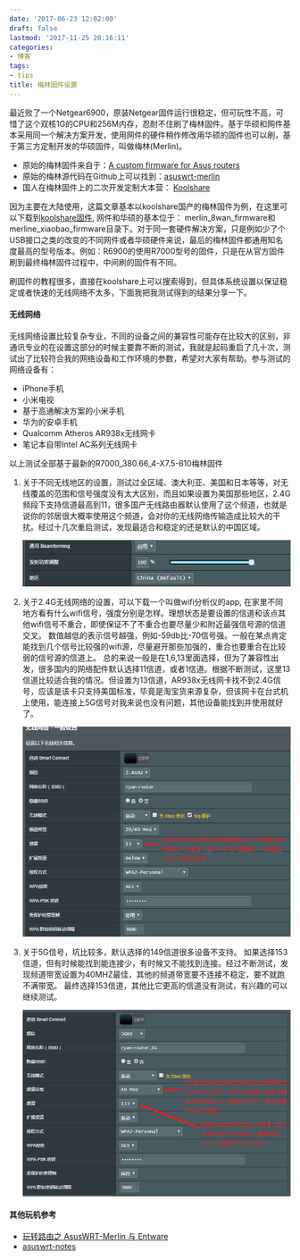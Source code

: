 ```yaml
---
date: '2017-06-23 12:02:00'
draft: false
lastmod: '2017-11-25 20:16:11'
categories:
- 博客
tags:
- tips
title: 梅林固件设置
---
```


最近败了一个Netgear6900，原装Netgear固件运行很稳定，但可玩性不高，可惜了这个双核1G的CPU和256M内存，忍耐不住刷了梅林固件。基于华硕和网件基本采用同一个解决方案开发，使用网件的硬件稍作修改用华硕的固件也可以刷，基于第三方定制开发的华硕固件，叫做梅林(Merlin)。 
- 原始的梅林固件来自于：[A custom firmware for Asus routers](https://asuswrt.lostrealm.ca/)
- 原始的梅林源代码在Github上可以找到：[asuswrt-merlin](https://github.com/RMerl/asuswrt-merlin)
- 国人在梅林固件上的二次开发定制大本营： [Koolshare](http://koolshare.cn/)

因为主要在大陆使用，这篇文章基本以koolshare国产的梅林固件为例，在这里可以下载到[koolshare固件](http://firmware.koolshare.cn/), 网件和华硕的基本位于： merlin_8wan_firmware和merline_xiaobao_firmware目录下。对于同一套硬件解决方案，只是例如少了个USB接口之类的改变的不同网件或者华硕硬件来说，最后的梅林固件都通用知名度最高的型号版本。例如：R6900的使用R7000型号的固件，只是在从官方固件刷到最终梅林固件过程中，中间刷的固件有不同。

刷固件的教程很多，直接在koolshare上可以搜索得到，但具体系统设置以保证稳定或者快速的无线网络不太多，下面我把我测试得到的结果分享一下。

#### 无线网络

无线网络设置比较复杂专业，不同的设备之间的兼容性可能存在比较大的区别，非通讯专业的在设置这部分的时候主要靠不断的测试，我就是起码重启了几十次，测试出了比较符合我的网络设备和工作环境的参数，希望对大家有帮助。参与测试的网络设备有：

- iPhone手机
- 小米电视
- 基于高通解决方案的小米手机
- 华为的安卓手机
- Qualcomm Atheros AR938x无线网卡
- 笔记本自带Intel AC系列无线网卡

以上测试全部基于最新的R7000_380.66_4-X7.5-610梅林固件

1. 关于不同无线地区的设置，测试过全区域、澳大利亚、美国和日本等等，对无线覆盖的范围和信号强度没有太大区别，而且如果设置为美国那些地区，2.4G频段下支持信道最高到11，很多国产无线路由器默认使用了这个频道，也就是说你的邻居很大概率使用这个频道，会对你的无线网络传输造成比较大的干扰。经过十几次重启测试，发现最适合和稳定的还是默认的中国区域。

	![无线网络区域](./wireless-area.png?classes=img-fluid)

2. 关于2.4G无线网络的设置，可以下载一个叫做wifi分析仪的app, 在家里不同地方看有什么wifi信号，强度分别是怎样。理想状态是要设置的信道和该点其他wifi信号不重合，即使保证不了不重合也要尽量少和附近最强信号源的信道交叉。 数值越低的表示信号越强，例如-59db比-70信号强。一般在某点肯定能找到几个信号比较强的wifi源，尽量避开那些加强的，重合也要重合在比较弱的信号源的信道上。 总的来说一般是在1,6,13里面选择，但为了兼容性出发，很多国内的网络配件默认选择11信道，或者1信道。根据不断测试，这里13信道比较适合我的情况。但设置为13信道，AR938x无线网卡找不到2.4G信号，应该是该卡只支持美国标准，毕竟是淘宝货来源复杂，但该网卡在台式机上使用，能连接上5G信号对我来说也没有问题，其他设备能找到并使用就好了。

	![无线网络区域](./wireless-2.4G.png?classes=img-fluid)

3. 关于5G信号，坑比较多，默认选择的149信道很多设备不支持。 如果选择153信道，但有时候能找到能连接少，有时候又不能找到连接。经过不断测试，发现频道带宽设置为40MHZ最佳，其他的频道带宽要不连接不稳定，要不就跑不满带宽。 最终选择153信道，其他比它更高的信道没有测试，有兴趣的可以继续测试。

	![无线网络区域](./wireless-5G.png?classes=img-fluid)


#### 其他玩机参考

- [玩转路由之 AsusWRT-Merlin 与 Entware](https://blog.bluerain.io/p/AsusWRT-Merlin.html)
- [asuswrt-notes](https://github.com/bryfry/asuswrt-notes)